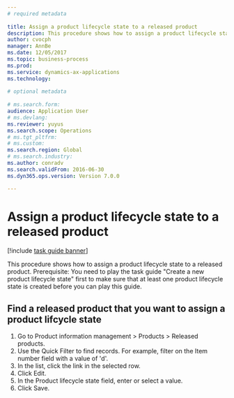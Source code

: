 ```yaml
--- 
# required metadata 
 
title: Assign a product lifecycle state to a released product
description: This procedure shows how to assign a product lifecycle state to a released product. 
author: cvocph
manager: AnnBe 
ms.date: 12/05/2017
ms.topic: business-process 
ms.prod:  
ms.service: dynamics-ax-applications 
ms.technology:  
 
# optional metadata 
 
# ms.search.form:   
audience: Application User 
# ms.devlang:  
ms.reviewer: yuyus
ms.search.scope: Operations 
# ms.tgt_pltfrm:  
# ms.custom:  
ms.search.region: Global
# ms.search.industry: 
ms.author: conradv
ms.search.validFrom: 2016-06-30 
ms.dyn365.ops.version: Version 7.0.0 

---
```

# Assign a product lifecycle state to a released product

[!include [task guide banner](../../includes/task-guide-banner.md)]

This procedure shows how to assign a product lifecycle state to a released product. Prerequisite: You need to play the task guide "Create a new product lifecycle state" first to make sure that at least one product lifecycle state is created before you can play this guide.


## Find a released product that you want to assign a product lifcycle state
1. Go to Product information management > Products > Released products.
2. Use the Quick Filter to find records. For example, filter on the Item number field with a value of 'd'.
3. In the list, click the link in the selected row.
4. Click Edit.
5. In the Product lifecycle state field, enter or select a value.
6. Click Save.

